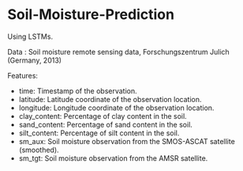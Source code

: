 # Soil-Moisture-Prediction 

Using LSTMs. 

Data : Soil moisture remote sensing data, Forschungszentrum Julich (Germany, 2013)

Features:

* time: Timestamp of the observation.
* latitude: Latitude coordinate of the observation location.
* longitude: Longitude coordinate of the observation location.
* clay_content: Percentage of clay content in the soil.
* sand_content: Percentage of sand content in the soil.
* silt_content: Percentage of silt content in the soil.
* sm_aux: Soil moisture observation from the SMOS-ASCAT satellite (smoothed).
* sm_tgt: Soil moisture observation from the AMSR satellite.
